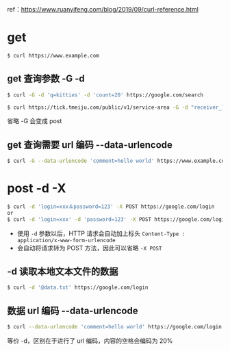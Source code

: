 ref：https://www.ruanyifeng.com/blog/2019/09/curl-reference.html



# get

```sh
$ curl https://www.example.com
```



## get 查询参数 -G -d 

```sh
$ curl -G -d 'q=kitties' -d 'count=20' https://google.com/search
```

```sh
$ curl https://tick.tmeiju.com/public/v1/service-area -G -d "receiver_lat=35&receiver_lng=139"
```

省略 -G 会变成 post



## get 查询需要 url 编码 --data-urlencode

```sh
$ curl -G --data-urlencode 'comment=hello world' https://www.example.com
```



# post -d -X

```sh
$ curl -d 'login=xxx＆password=123' -X POST https://google.com/login
or
$ curl -d 'login=xxx' -d 'password=123' -X POST https://google.com/login
```

- 使用 `-d` 参数以后，HTTP 请求会自动加上标头 `Content-Type : application/x-www-form-urlencode`
- 会自动将请求转为 POST 方法，因此可以省略 `-X POST`



## -d 读取本地文本文件的数据

```sh
$ curl -d '@data.txt' https://google.com/login
```



## 数据 url 编码 --data-urlencode

```sh
$ curl --data-urlencode 'comment=hello world' https://google.com/login
```

等价 -d，区别在于进行了 url 编码，内容的空格会编码为 20%



